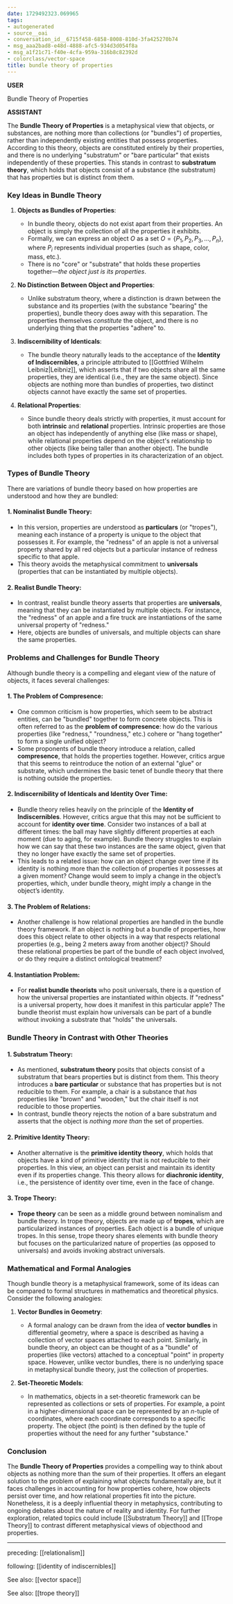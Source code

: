 ```yaml
---
date: 1729492323.069965
tags:
- autogenerated
- source__oai
- conversation_id__6715f458-6858-8008-810d-3fa425270b74
- msg_aaa2bad8-e48d-4888-afc5-934d3d054f8a
- msg_a1f21c71-f40e-4cfa-959a-316b8c82392d
- colorclass/vector-space
title: bundle theory of properties
---
```


**USER**

Bundle Theory of Properties


**ASSISTANT**

The **Bundle Theory of Properties** is a metaphysical view that objects, or substances, are nothing more than collections (or "bundles") of properties, rather than independently existing entities that possess properties. According to this theory, objects are constituted entirely by their properties, and there is no underlying "substratum" or "bare particular" that exists independently of these properties. This stands in contrast to **substratum theory**, which holds that objects consist of a substance (the substratum) that has properties but is distinct from them.

### Key Ideas in Bundle Theory

1. **Objects as Bundles of Properties**: 
   - In bundle theory, objects do not exist apart from their properties. An object is simply the collection of all the properties it exhibits. 
   - Formally, we can express an object $O$ as a set $O = \{P_1, P_2, P_3, \dots, P_n\}$, where $P_i$ represents individual properties (such as shape, color, mass, etc.).
   - There is no "core" or "substrate" that holds these properties together—*the object just is its properties*.

2. **No Distinction Between Object and Properties**: 
   - Unlike substratum theory, where a distinction is drawn between the substance and its properties (with the substance "bearing" the properties), bundle theory does away with this separation. The properties themselves *constitute* the object, and there is no underlying thing that the properties "adhere" to.

3. **Indiscernibility of Identicals**: 
   - The bundle theory naturally leads to the acceptance of the **Identity of Indiscernibles**, a principle attributed to [[Gottfried Wilhelm Leibniz|Leibniz]], which asserts that if two objects share all the same properties, they are identical (i.e., they are the same object). Since objects are nothing more than bundles of properties, two distinct objects cannot have exactly the same set of properties.
   
4. **Relational Properties**: 
   - Since bundle theory deals strictly with properties, it must account for both **intrinsic** and **relational** properties. Intrinsic properties are those an object has independently of anything else (like mass or shape), while relational properties depend on the object's relationship to other objects (like being taller than another object). The bundle includes both types of properties in its characterization of an object.

### Types of Bundle Theory

There are variations of bundle theory based on how properties are understood and how they are bundled:

#### 1. **Nominalist Bundle Theory**:
   - In this version, properties are understood as **particulars** (or "tropes"), meaning each instance of a property is unique to the object that possesses it. For example, the "redness" of an apple is not a universal property shared by all red objects but a particular instance of redness specific to that apple.
   - This theory avoids the metaphysical commitment to **universals** (properties that can be instantiated by multiple objects).

#### 2. **Realist Bundle Theory**:
   - In contrast, realist bundle theory asserts that properties are **universals**, meaning that they can be instantiated by multiple objects. For instance, the "redness" of an apple and a fire truck are instantiations of the same universal property of "redness."
   - Here, objects are bundles of universals, and multiple objects can share the same properties.

### Problems and Challenges for Bundle Theory

Although bundle theory is a compelling and elegant view of the nature of objects, it faces several challenges:

#### 1. **The Problem of Compresence**: 
   - One common criticism is how properties, which seem to be abstract entities, can be "bundled" together to form concrete objects. This is often referred to as the **problem of compresence**: how do the various properties (like "redness," "roundness," etc.) cohere or "hang together" to form a single unified object?
   - Some proponents of bundle theory introduce a relation, called **compresence**, that holds the properties together. However, critics argue that this seems to reintroduce the notion of an external "glue" or substrate, which undermines the basic tenet of bundle theory that there is nothing outside the properties.

#### 2. **Indiscernibility of Identicals and Identity Over Time**: 
   - Bundle theory relies heavily on the principle of the **Identity of Indiscernibles**. However, critics argue that this may not be sufficient to account for **identity over time**. Consider two instances of a ball at different times: the ball may have slightly different properties at each moment (due to aging, for example). Bundle theory struggles to explain how we can say that these two instances are the same object, given that they no longer have exactly the same set of properties.
   - This leads to a related issue: how can an object change over time if its identity is nothing more than the collection of properties it possesses at a given moment? Change would seem to imply a change in the object’s properties, which, under bundle theory, might imply a change in the object’s identity.

#### 3. **The Problem of Relations**:
   - Another challenge is how relational properties are handled in the bundle theory framework. If an object is nothing but a bundle of properties, how does this object relate to other objects in a way that respects relational properties (e.g., being 2 meters away from another object)? Should these relational properties be part of the bundle of each object involved, or do they require a distinct ontological treatment?
   
#### 4. **Instantiation Problem**:
   - For **realist bundle theorists** who posit universals, there is a question of how the universal properties are instantiated within objects. If "redness" is a universal property, how does it manifest in this particular apple? The bundle theorist must explain how universals can be part of a bundle without invoking a substrate that "holds" the universals.

### Bundle Theory in Contrast with Other Theories

#### 1. **Substratum Theory**:
   - As mentioned, **substratum theory** posits that objects consist of a substratum that bears properties but is distinct from them. This theory introduces a **bare particular** or substance that has properties but is not reducible to them. For example, a chair is a substance that *has* properties like "brown" and "wooden," but the chair itself is not reducible to those properties.
   - In contrast, bundle theory rejects the notion of a bare substratum and asserts that the object is *nothing more than* the set of properties.

#### 2. **Primitive Identity Theory**:
   - Another alternative is the **primitive identity theory**, which holds that objects have a kind of primitive identity that is not reducible to their properties. In this view, an object can persist and maintain its identity even if its properties change. This theory allows for **diachronic identity**, i.e., the persistence of identity over time, even in the face of change.

#### 3. **Trope Theory**:
   - **Trope theory** can be seen as a middle ground between nominalism and bundle theory. In trope theory, objects are made up of **tropes**, which are particularized instances of properties. Each object is a bundle of unique tropes. In this sense, trope theory shares elements with bundle theory but focuses on the particularized nature of properties (as opposed to universals) and avoids invoking abstract universals.

### Mathematical and Formal Analogies

Though bundle theory is a metaphysical framework, some of its ideas can be compared to formal structures in mathematics and theoretical physics. Consider the following analogies:

1. **Vector Bundles in Geometry**: 
   - A formal analogy can be drawn from the idea of **vector bundles** in differential geometry, where a space is described as having a collection of vector spaces attached to each point. Similarly, in bundle theory, an object can be thought of as a "bundle" of properties (like vectors) attached to a conceptual "point" in property space. However, unlike vector bundles, there is no underlying space in metaphysical bundle theory, just the collection of properties.

2. **Set-Theoretic Models**:
   - In mathematics, objects in a set-theoretic framework can be represented as collections or sets of properties. For example, a point in a higher-dimensional space can be represented by an $n$-tuple of coordinates, where each coordinate corresponds to a specific property. The object (the point) is then defined by the tuple of properties without the need for any further "substance."

### Conclusion

The **Bundle Theory of Properties** provides a compelling way to think about objects as nothing more than the sum of their properties. It offers an elegant solution to the problem of explaining what objects fundamentally are, but it faces challenges in accounting for how properties cohere, how objects persist over time, and how relational properties fit into the picture. Nonetheless, it is a deeply influential theory in metaphysics, contributing to ongoing debates about the nature of reality and identity. For further exploration, related topics could include [[Substratum Theory]] and [[Trope Theory]] to contrast different metaphysical views of objecthood and properties.


---

preceding: [[relationalism]]  


following: [[identity of indiscernibles]]

See also: [[vector space]]


See also: [[trope theory]]